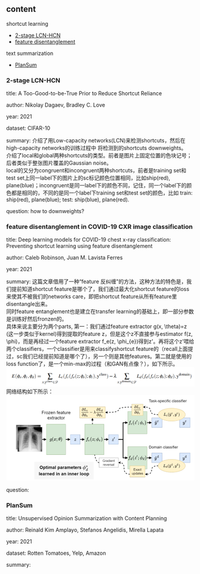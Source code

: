 ## content
shortcut learning
- [2-stage LCN-HCN](https://github.com/YHJYH/Machine_Learning/blob/main/projects/Master_Thesis/papers.md#2-stage-lcn-hcn)
- [feature disentanglement](https://github.com/YHJYH/Machine_Learning/blob/main/projects/Master_Thesis/papers.md#feature-disentanglement-in-covid-19-cxr-image-classification)

text summarization
- [PlanSum](https://github.com/YHJYH/Machine_Learning/blob/main/projects/Master_Thesis/papers.md#plansum)


### 2-stage LCN-HCN
title: A Too-Good-to-be-True Prior to Reduce Shortcut Reliance

author: Nikolay Dagaev, Bradley C. Love

year: 2021

dataset: CIFAR-10

summary: 介绍了用Low-capacity networks(LCN)来检测shortcuts，然后在high-capacity networks的训练过程中 将检测到的shortcuts downweights。<br>
介绍了local和global两种shortcuts的类型。前者是图片上固定位置的色块记号；后者类似于整张图片覆盖的Gaussian noise。<br>
local的又分为congruent和incongruent两种shortcuts，前者是training set和test set上同一label下的图片上的sc标记颜色位置相同，比如ship(red), plane(blue)；incongruent是同一label下的颜色不同，记住，同一个label下的颜色都是相同的，不同的是同一个label下training set和test set的颜色，比如 train: ship(red), plane(blue); test: ship(blue), plane(red).

question: how to downweights?

### feature disentanglement in COVID-19 CXR image classification
title: Deep learning models for COVID-19 chest x-ray classification: Preventing shortcut learning using feature disentanglement

author: Caleb Robinson, Juan M. Lavista Ferres
 
year: 2021

summary: 这篇文章借用了一种“feature 反纠缠”的方法，这种方法的特色是，我们提前知道shortcut feature是哪个了，我们通过最大化shortcut feature的loss来使其不被我们的networks care，即把shortcut feature从所有feature里disentangle出来。<br>
同时feature entanglement也是建立在transfer learning的基础上，即一部分参数是训练好然后fronzen的。<br>
具体来说主要分为两个parts, 第一：我们通过feature extractor g(x, \theta)=z (这一步类似于kernel)得到提取的feature z，但是这个z不直接参与estimator f(z, \phi)，而是再经过一个feature extractor f_e(z, \phi_{e})得到z'。再将这个z'喂给两个classifiers，一个classifier是用来classifyshortcut feature的（recall上面提过，sc我们已经提前知道是哪个了），另一个则是其他features。第二就是使用的loss function了，是一个min-max的过程（和GAN有点像？），如下所示。
![fdeq2](./pics/fdeq2.PNG)<br>
网络结构如下所示：
![fdnet](./pics/fdnet.PNG)<br>

question:


### PlanSum
title: Unsupervised Opinion Summarization with Content Planning

author: Reinald Kim Amplayo, Stefanos Angelidis, Mirella Lapata

year: 2021

dataset: Rotten Tomatoes, Yelp, Amazon

summary:
